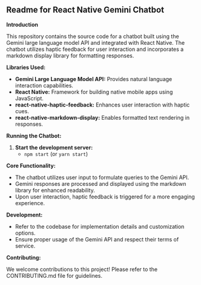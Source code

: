 ## Readme for React Native Gemini Chatbot

**Introduction**

This repository contains the source code for a chatbot built using the Gemini large language model API and integrated with React Native. The chatbot utilizes haptic feedback for user interaction and incorporates a markdown display library for formatting responses.

**Libraries Used:**

* **Gemini Large Language Model API:** Provides natural language interaction capabilities.
* **React Native:** Framework for building native mobile apps using JavaScript.
* **react-native-haptic-feedback:** Enhances user interaction with haptic cues.
* **react-native-markdown-display:** Enables formatted text rendering in responses.

**Running the Chatbot:**

1. **Start the development server:**
    - `npm start` (or `yarn start`)

**Core Functionality:**

- The chatbot utilizes user input to formulate queries to the Gemini API.
- Gemini responses are processed and displayed using the markdown library for enhanced readability.
- Upon user interaction, haptic feedback is triggered for a more engaging experience.

**Development:**

* Refer to the codebase for implementation details and customization options.
* Ensure proper usage of the Gemini API and respect their terms of service.

**Contributing:**

We welcome contributions to this project! Please refer to the CONTRIBUTING.md file for guidelines.
